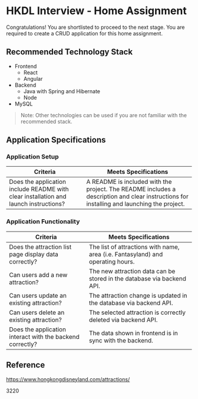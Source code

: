 # HKDL Interview - Home Assignment

Congratulations! You are shortlisted to proceed to the next stage. You are required to create a CRUD application for this home assignment.

## Recommended Technology Stack

- Frontend
  - React
  - Angular
- Backend
  - Java with Spring and Hibernate
  - Node
- MySQL

> Note: Other technologies can be used if you are not familiar with the recommended stack.

## Application Specifications

### Application Setup

| Criteria                                                                             | Meets Specifications                                                                                                                      |
| ------------------------------------------------------------------------------------ | ----------------------------------------------------------------------------------------------------------------------------------------- |
| Does the application include README with clear installation and launch instructions? | A README is included with the project. The README includes a description and clear instructions for installing and launching the project. |

### Application Functionality

| Criteria                                                  | Meets Specifications                                                            |
| --------------------------------------------------------- | ------------------------------------------------------------------------------- |
| Does the attraction list page display data correctly?     | The list of attractions with name, area (i.e. Fantasyland) and operating hours. |
| Can users add a new attraction?                           | The new attraction data can be stored in the database via backend API.          |
| Can users update an existing attraction?                  | The attraction change is updated in the database via backend API.               |
| Can users delete an existing attraction?                  | The selected attraction is correctly deleted via backend API.                   |
| Does the application interact with the backend correctly? | The data shown in frontend is in sync with the backend.                         |

## Reference

https://www.hongkongdisneyland.com/attractions/

3220